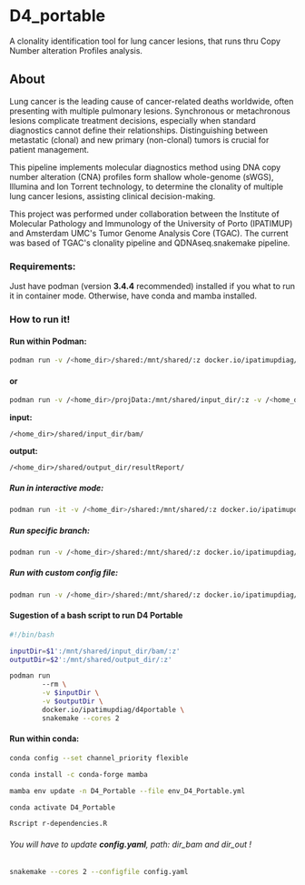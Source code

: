 # D4_portable
A clonality identification tool for lung cancer lesions, that runs thru Copy Number alteration Profiles analysis.

## About
Lung cancer is the leading cause of cancer-related deaths worldwide, often presenting with multiple pulmonary lesions. Synchronous or metachronous lesions complicate treatment decisions, especially when standard diagnostics cannot define their relationships. Distinguishing between metastatic (clonal) and new primary (non-clonal) tumors is crucial for patient management. 

This pipeline implements molecular diagnostics method using DNA copy number alteration (CNA) profiles form shallow whole-genome (sWGS), Illumina and Ion Torrent technology, to determine the clonality of multiple lung cancer lesions, assisting clinical decision-making.



This project was performed under collaboration between the Institute of Molecular Pathology and Immunology of the University of Porto (IPATIMUP) and Amsterdam UMC's Tumor Genome Analysis Core (TGAC).
The current was based of TGAC's clonality pipeline and QDNAseq.snakemake pipeline.


### Requirements:
Just have podman (version **3.4.4** recommended) installed if you what to run it in container mode. Otherwise, have conda and mamba installed.



### How to run it!

#### Run within Podman:
```bash
podman run -v /<home_dir>/shared:/mnt/shared/:z docker.io/ipatimupdiag/d4portable snakemake --cores 2
```
#### or
```bash
podman run -v /<home_dir>/projData:/mnt/shared/input_dir/:z -v /<home_dir>/projReport:/mnt/shared/output_dir/:z  docker.io/ipatimupdiag/d4portable snakemake --cores 2
```


**input:**
```
/<home_dir>/shared/input_dir/bam/
```

**output:**
```
/<home_dir>/shared/output_dir/resultReport/
```


##### Run in interactive mode:
```bash
podman run -it -v /<home_dir>/shared:/mnt/shared/:z docker.io/ipatimupdiag/d4portable bash
```
##### Run specific branch:
```bash
podman run -v /<home_dir>/shared:/mnt/shared/:z docker.io/ipatimupdiag/d4portable:BETAv2.5 snakemake --cores 2 --configfile /mnt/shared/config.yaml
```

##### Run with custom config file:
```bash
podman run -v /<home_dir>/shared:/mnt/shared/:z docker.io/ipatimupdiag/d4portable snakemake --cores 2 --configfile /mnt/shared/config.yaml 
```

#### Sugestion of a bash script to run D4 Portable
```bash
#!/bin/bash

inputDir=$1':/mnt/shared/input_dir/bam/:z'
outputDir=$2':/mnt/shared/output_dir/:z'

podman run 
        --rm \
        -v $inputDir \
        -v $outputDir \
        docker.io/ipatimupdiag/d4portable \
        snakemake --cores 2
```

#### Run within conda:
```bash
conda config --set channel_priority flexible
```
```bash
conda install -c conda-forge mamba
```
```bash
mamba env update -n D4_Portable --file env_D4_Portable.yml
```
```bash
conda activate D4_Portable
```
```bash
Rscript r-dependencies.R
```
###### You will have to update **config.yaml**, *path*: *dir_bam* and *dir_out* !
```bash
snakemake --cores 2 --configfile config.yaml
```


